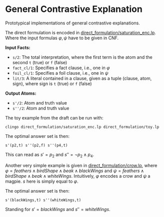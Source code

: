 # General Contrastive Explanation

Prototypical implementations of general contrastive explanations.

The direct formulation is encoded in [direct_formulation/saturation_enc.lp](direct_formulation/saturation_enc.lp). Where the input formulas $\varphi,\psi$ have to be given in CNF.

**Input Facts:**
* `s/2`: The total interpretation, where the first term is the atom and the second `t` (true) or `f` (false)
* `fact_cl/1`: Specifies a fact clause, i.e., one in $\varphi$
* `foil_cl/1`: Specifies a foil clause, i.e., one in $\psi$
* `lit/3`: A literal contained in a clause, given as a tuple (clause, atom, sign), where sign is `t` (true) or `f` (false)

**Output Atoms:**
* `s'/2`: Atom and truth value
* `s''/2`: Atom and truth value

The toy example from the draft can be run with:
```
clingo direct_formulation/saturation_enc.lp direct_formulation/toy.lp
````

The optimal answer set is then:
```
s'(p2,t) s''(p2,f) s''(p4,t)
```

This can read as $s'=p_2$ and $s''=\neg p_2 \land p_4$.

Another very simple example is given in [direct_formulation/crow.lp](direct_formulation/crow.lp), where $\varphi=\mathit{feathers} \land \mathit{birdShape} \land \mathit{beak} \land \mathit{blackWings}$ and $\psi=\mathit{feathers} \land \mathit{birdShape} \land \mathit{beak} \land \mathit{whiteWings}$.
Intuitively, $\varphi$ encodes a crow and $\psi$ a magpie. $s$ here is simply equal to $\varphi$.

The optimal answer set is then:
```
s'(blackWings,t) s''(whiteWings,t)
```
Standing for $s'=\mathit{blackWings}$ and $s''=\mathit{whiteWings}$.